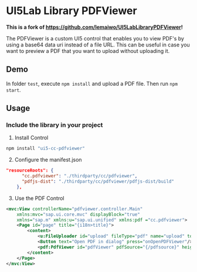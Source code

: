 # UI5Lab Library PDFViewer

**This is a fork of https://github.com/lemaiwo/UI5LabLibraryPDFViewer!**

The PDFViewer is a custom UI5 control that enables you to view PDF's by using a base64 data uri instead of a file URL. This can be useful in case you want to preview a PDF that you want to upload without uploading it.



## Demo

In folder `test`, execute `npm install` and upload a PDF file. Then run `npm start`.

## Usage


### Include the library in your project
1. Install Control
```bash
npm install "ui5-cc-pdfviewer"
```

2. Configure the manifest.json
```json
"resourceRoots": {
      "cc.pdfviewer": "./thirdparty/cc/pdfviewer",
      "pdfjs-dist": "./thirdparty/cc/pdfviewer/pdfjs-dist/build"
    },
```

3. Use the PDF Control
```xml
<mvc:View controllerName="pdfviewer.controller.Main"
    xmlns:mvc="sap.ui.core.mvc" displayBlock="true"
    xmlns="sap.m" xmlns:u="sap.ui.unified" xmlns:pdf ="cc.pdfviewer">
    <Page id="page" title="{i18n>title}">
        <content>
            <u:FileUploader id="upload" fileType="pdf" name="upload" tooltip="Upload your image" change="onFileChange" maximumFileSize="10" sameFilenameAllowed="true"></u:FileUploader>
            <Button text="Open PDF in dialog" press="onOpenPDFViewer"/>
            <pdf:PdfViewer id="pdfViewer" pdfSource="{/pdfsource}" height="700px"/>
        </content>
    </Page>
</mvc:View>
```